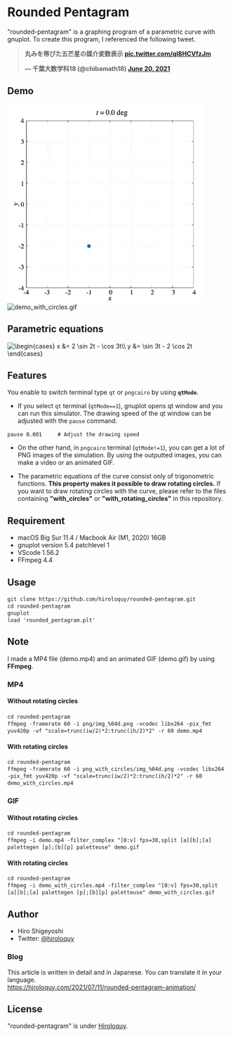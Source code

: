 # Rounded Pentagram
"rounded-pentagram" is a graphing program of a parametric curve with gnuplot.
To create this program, I referenced the following tweet.

**<blockquote class="twitter-tweet"><p lang="ja" dir="ltr">丸みを帯びた五芒星の媒介変数表示 <a href="https://t.co/qI8HCVfzJm">pic.twitter.com/qI8HCVfzJm</a></p>&mdash; 千葉大数学科18 (@chibamath18) <a href="https://twitter.com/chibamath18/status/1406756501004251136?ref_src=twsrc%5Etfw">June 20, 2021</a></blockquote>**

## Demo
<img src="demo.gif" width="450" alt="demo.gif" title="demo.gif">

<img src="demo_with_circles.gif" width="450" alt="demo_with_circles.gif" title="demo_with_circles.gif">

## Parametric equations
<img src="https://latex.codecogs.com/gif.latex?\begin{cases}&space;x&space;&=&space;2&space;\sin&space;2t&space;-&space;\cos&space;3t\\&space;y&space;&=&space;\sin&space;3t&space;-&space;2&space;\cos&space;2t&space;\end{cases}" title="\begin{cases} x &= 2 \sin 2t - \cos 3t\\ y &= \sin 3t - 2 \cos 2t \end{cases}" />

## Features
You enable to switch terminal type `qt` or `pngcairo` by using **`qtMode`**.
- If you select `qt` terminal (`qtMode==1`), gnuplot opens qt window and you can run this simulator.
The drawing speed of the qt window can be adjusted with the `pause` command.
```
pause 0.001     # Adjust the drawing speed
```
- On the other hand, in `pngcairo` terminal (`qtMode!=1`), you can get a lot of PNG images of the simulation.
By using the outputted images, you can make a video or an animated GIF.

- The parametric equations of the curve consist only of trigonometric functions.
**This property makes it possible to draw rotating circles.**
If you want to draw rotating circles with the curve, please refer to the files containing **"with_circles"** or **"with_rotating_circles"** in this repository.

<!-- # Operating environment -->
## Requirement
- macOS Big Sur 11.4 / Macbook Air (M1, 2020) 16GB
- gnuplot version 5.4 patchlevel 1
- VScode 1.56.2
- FFmpeg 4.4

<!-- # Installation -->
 
## Usage
```
git clone https://github.com/hiroloquy/rounded-pentagram.git
cd rounded-pentagram
gnuplot
load 'rounded_pentagram.plt'
```

## Note
I made a MP4 file (demo.mp4) and an animated GIF (demo.gif) by using **FFmpeg**.

### MP4
#### Without rotating circles
```
cd rounded-pentagram
ffmpeg -framerate 60 -i png/img_%04d.png -vcodec libx264 -pix_fmt yuv420p -vf "scale=trunc(iw/2)*2:trunc(ih/2)*2" -r 60 demo.mp4
```
#### With rotating circles
```
cd rounded-pentagram
ffmpeg -framerate 60 -i png_with_circles/img_%04d.png -vcodec libx264 -pix_fmt yuv420p -vf "scale=trunc(iw/2)*2:trunc(ih/2)*2" -r 60 demo_with_circles.mp4
```

### GIF
#### Without rotating circles
```
cd rounded-pentagram
ffmpeg -i demo.mp4 -filter_complex "[0:v] fps=30,split [a][b];[a] palettegen [p];[b][p] paletteuse" demo.gif
```
#### With rotating circles
```
cd rounded-pentagram
ffmpeg -i demo_with_circles.mp4 -filter_complex "[0:v] fps=30,split [a][b];[a] palettegen [p];[b][p] paletteuse" demo_with_circles.gif
```

## Author
* Hiro Shigeyoshi
* Twitter: [@hiroloquy](https://twitter.com/hirloquy)

### Blog
This article is written in detail and in Japanese. You can translate it in your language.  
https://hiroloquy.com/2021/07/11/rounded-pentagram-animation/
 
## License
"rounded-pentagram" is under [Hiroloquy](https://hiroloquy.com/).
 
